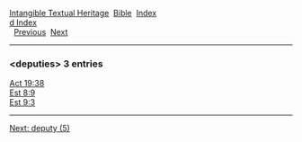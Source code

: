 [Intangible Textual Heritage](../../index)  [Bible](../index) 
[Index](index)   
[d Index](_d_)  
  [Previous](c03029)  [Next](c03031) 

------------------------------------------------------------------------

### &lt;deputies&gt; 3 entries

[Act 19:38](../kjv/act019.htm#038)  
[Est 8:9](../kjv/est008.htm#009)  
[Est 9:3](../kjv/est009.htm#003)  

------------------------------------------------------------------------

[Next: deputy (5)](c03031)
